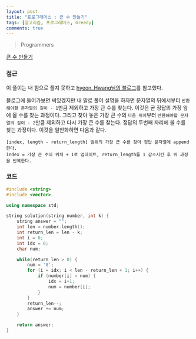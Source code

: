 ```yaml
---
layout: post
title: "프로그래머스 : 큰 수 만들기"
tags: [알고리즘, 프로그래머스, Greedy]
comments: true
---
```


> Programmers  

[큰 수 만들기](https://programmers.co.kr/learn/courses/30/lessons/42746)  

### 접근  
이 풀이는 내 힘으로 풀지 못하고 [hyeon_Hwang님의 블로그](https://medium.com/hyeon-hwang/%ED%94%84%EB%A1%9C%EA%B7%B8%EB%9E%98%EB%A8%B8%EC%8A%A4-%ED%81%B0-%EC%88%98-%EB%A7%8C%EB%93%A4%EA%B8%B0-lv-1-42883-%EC%88%AB%EC%9E%90-%EB%AC%B8%EC%A0%9C-%EA%B7%B8%EB%A6%AC%EB%94%94-585ce3b8c604)를 참고했다.  

블로그에 들어가보면 써있겠지만 내 말로 풀어 설명을 하자면 문자열의 뒤에서부터 ```반환해야할 문자열의 길이 - 1```만큼 제외하고 가장 큰 수를 찾는다. 이것은 곧 정답의 가장 앞에 올 수를 찾는 과정이다. 그리고 찾아 놓은 가장 큰 수의 ```다음 위치```부터 ```반환해야할 문자열의 길이 - 2```만큼 제외하고 다시 가장 큰 수를 찾는다. 정답의 두번째 자리에 올 수를 찾는 과정이다. 이것을 일반화하면 다음과 같다.  
~~~
[index, length - return_length] 범위의 가장 큰 수를 찾아 정답 문자열에 append한다.
index = 가장 큰 수의 위치 + 1로 업데이트, return_length를 1 감소시킨 후 위 과정을 반복한다.
~~~

### 코드  
~~~c++
#include <string>
#include <vector>

using namespace std;

string solution(string number, int k) {
    string answer = "";
    int len = number.length();
    int return_len = len - k;
    int i = 0;
    int idx = 0;
    char num;

    while(return_len > 0) {
        num = '0';
        for (i = idx; i < len - return_len + 1; i++) {
            if (number[i] > num) {
                idx = i+1;
                num = number[i];
            }
        }
        return_len--;
        answer += num;
    }

    return answer;
}
~~~
